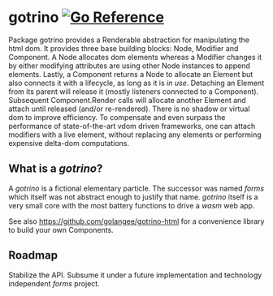 # gotrino [![Go Reference](https://pkg.go.dev/badge/github.com/golangee/gotrino.svg)](https://pkg.go.dev/github.com/golangee/gotrino)
Package gotrino provides a Renderable abstraction for manipulating the html dom. It provides three base building
blocks: Node, Modifier and Component. A Node allocates dom elements whereas a Modifier changes it by either
modifying attributes are using other Node instances to append elements. Lastly, a Component returns a Node
to allocate an Element but also connects it with a lifecycle, as long as it is *in use*. Detaching
an Element from its parent will release it (mostly listeners connected to a Component). Subsequent Component.Render 
calls will allocate another Element and attach until released (and/or re-rendered). There is no shadow or virtual
dom to improve efficiency. To compensate and even surpass the performance of state-of-the-art vdom driven 
frameworks, one can attach modifiers with a live element, without replacing any elements or performing
expensive delta-dom computations.

## What is a *gotrino*?
A *gotrino* is a fictional elementary particle. The successor was named *forms* which itself was not abstract 
enough to justify that name. *gotrino* itself is a very small core with the most battery functions to 
drive a *wasm* web app.

See also https://github.com/golangee/gotrino-html for a convenience library to build your own Components.

## Roadmap
Stabilize the API. Subsume it under a future implementation and technology independent *forms* project.
